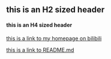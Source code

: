 ## this is an H2 sized header
#### this is an H4 sized header

[this is a link to my homepage on bilibili](https://space.bilibili.com/87380513 "temperature48's space")

[this is a link to README.md](./README.md)

